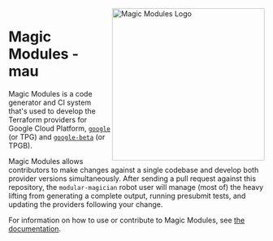 <img src="docs/static/magic-modules.svg" alt="Magic Modules Logo" width="300" align="right" />

# Magic Modules - mau

Magic Modules is a code generator and CI system that's used to develop the Terraform providers
for Google Cloud Platform, [`google`](https://github.com/hashicorp/terraform-provider-google) (or TPG) and
[`google-beta`](https://github.com/hashicorp/terraform-provider-google-beta) (or TPGB).

Magic Modules allows contributors to make changes against a single codebase and develop both
provider versions simultaneously. After sending a pull request against this repository, the
`modular-magician` robot user will manage (most of) the heavy lifting from generating a
complete output, running presubmit tests, and updating the providers following your
change.

For information on how to use or contribute to Magic Modules, see [the documentation](https://googlecloudplatform.github.io/magic-modules).
